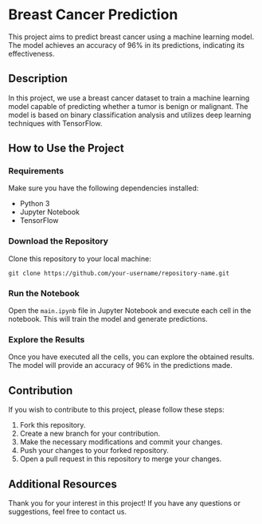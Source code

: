 # Breast Cancer Prediction

This project aims to predict breast cancer using a machine learning model. The model achieves an accuracy of 96% in its predictions, indicating its effectiveness.

## Description

In this project, we use a breast cancer dataset to train a machine learning model capable of predicting whether a tumor is benign or malignant. The model is based on binary classification analysis and utilizes deep learning techniques with TensorFlow.

## How to Use the Project

### Requirements

Make sure you have the following dependencies installed:

- Python 3
- Jupyter Notebook
- TensorFlow

### Download the Repository

Clone this repository to your local machine:

```shell
git clone https://github.com/your-username/repository-name.git
```

### Run the Notebook

Open the `main.ipynb` file in Jupyter Notebook and execute each cell in the notebook. This will train the model and generate predictions.

### Explore the Results

Once you have executed all the cells, you can explore the obtained results. The model will provide an accuracy of 96% in the predictions made.

## Contribution

If you wish to contribute to this project, please follow these steps:

1. Fork this repository.
2. Create a new branch for your contribution.
3. Make the necessary modifications and commit your changes.
4. Push your changes to your forked repository.
5. Open a pull request in this repository to merge your changes.

## Additional Resources

Thank you for your interest in this project! If you have any questions or suggestions, feel free to contact us.
